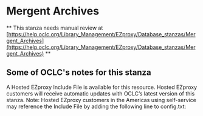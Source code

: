 # Mergent Archives
** This stanza needs manual review at [https://help.oclc.org/Library_Management/EZproxy/Database_stanzas/Mergent_Archives](https://help.oclc.org/Library_Management/EZproxy/Database_stanzas/Mergent_Archives) **

## Some of OCLC's notes for this stanza

A Hosted EZproxy Include File is available for this resource. Hosted EZproxy customers will receive automatic updates with OCLC&rsquo;s latest version of this stanza. Note: Hosted EZproxy customers in the Americas using self-service may reference the Include File by adding the following line to config.txt:

&nbsp;
